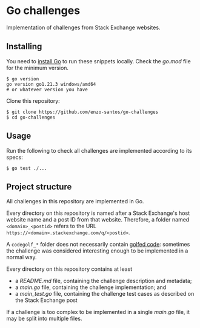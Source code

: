 # Go challenges

Implementation of challenges from Stack Exchange websites.

## Installing

You need to [install Go](https://go.dev/doc/install) to run these snippets locally. 
Check the *go.mod* file for the minimum version.

```shell
$ go version
go version go1.21.3 windows/amd64
# or whatever version you have
```

Clone this repository:

```shell
$ git clone https://github.com/enzo-santos/go-challenges
$ cd go-challenges
```

## Usage

Run the following to check all challenges are implemented according to its specs:

```shell
$ go test ./...
```

## Project structure

All challenges in this repository are implemented in Go.

Every directory on this repository is named after a Stack Exchange's host website name and a post ID from 
that website. Therefore, a folder named `<domain>_<postid>` refers to the URL `https://<domain>.stackexchange.com/q/<postid>`.

A `codegolf_*` folder does not necessarily contain [golfed code](https://en.wikipedia.org/wiki/Code_golf): sometimes the 
challenge was considered interesting enough to be implemented in a normal way.

Every directory on this repository contains at least 

- a *README.md* file, containing the challenge description and metadata;
- a *main.go* file, containing the challenge implementation; and
- a *main_test.go* file, containing the challenge test cases as described on the Stack Exchange post

If a challenge is too complex to be implemented in a single *main.go* file, it may be split into multiple files.
